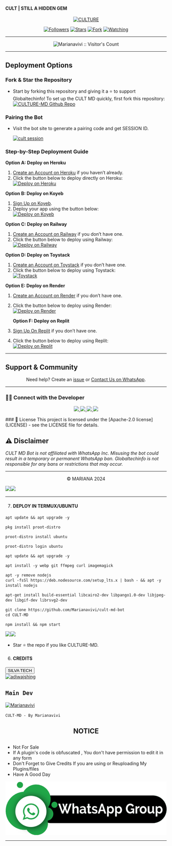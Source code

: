 
#### CULT | STILL A HIDDEN GEM

<p align="center">  
  <a href="https://youtu.be/nE4v4KWBfAU">
    <img alt="CULTURE" src="https://files.catbox.moe/y1hq7c.jpg">
  </a>
</p>
<p align="center">
<a href="https://github.com/Marianavivi?tab=followers"><img title="Followers" src="https://img.shields.io/github/followers/Marianavivi?label=Followers&style=social"></a>
<a href="https://github.com/Marianavivi/cult-md-bot/stargazers/"><img title="Stars" src="https://img.shields.io/github/stars/Marianavivi/cult-md-bot?&style=social"></a>
<a href="https://github.com/Marianavivi/cult-md-bot/network/members"><img title="Fork" src="https://img.shields.io/github/forks/Marianavivi/cult-md-bot?style=social"></a>
<a href="https://github.com/Marianavivi/cult-md-bot/watchers"><img title="Watching" src="https://img.shields.io/github/watchers/Marianavivi/cult-md-bot?label=Watching&style=social"></a>
</p>
<p align="center">
  
----

 <p align="center"><img src="https://profile-counter.glitch.me/{cult-md-bot}/count.svg" alt="Marianavivi :: Visitor's Count" old_src="https://profile-counter.glitch.me/{Marianavivi}/count.svg" /></p>
 
----

## Deployment Options

### **Fork & Star the Repository**
   - Start by forking this repository and giving it a ⭐ to support Globaltechinfo!
     To set up the CULT MD quickly, first fork this repository:
     [![CULTURE-MD Github Repo](https://img.shields.io/badge/Github-Fork%20Repo-red?style=for-the-badge&logo=Github)](https://github.com/Marianavivi/cult-md-bot/fork)

### **Pairing the Bot**
   - Visit the bot site to generate a pairing code and get SESSION ID.

     [![cult session](https://img.shields.io/badge/Whatsapp-Pair%20Code-green?style=for-the-badge&logo=Whatsapp)](https://culturesession-6987a4749d66.herokuapp.com/)

### **Step-by-Step Deployment Guide**

**Option A: Deploy on Heroku**
1. [Create an Account on Heroku](https://signup.heroku.com/) if you haven’t already.
2. Click the button below to deploy directly on Heroku:
   <br>
   <a href='https://heroku.com/deploy?template=https://github.com/Marianavivi/cult-md-bot/Bypass' target="_blank">
      <img alt='Deploy on Heroku' src='https://img.shields.io/badge/-DEPLOY-purple?style=for-the-badge&logo=heroku&logoColor=white'/>
   </a>

**Option B: Deploy on Koyeb**
1. [Sign Up on Koyeb](https://app.koyeb.com/auth/signup).
3. Deploy your app using the button below:
   <br>
   <a href='https://github.com/Marianavivi/cult-md-bot' target="_blank">
      <img alt='Deploy on Koyeb' src='https://img.shields.io/badge/-DEPLOY-red?style=for-the-badge&logo=koyeb&logoColor=white'/>
   </a>

**Option C: Deploy on Railway**
1. [Create an Account on Railway](https://railway.app/login) if you don’t have one.
2. Click the button below to deploy using Railway:
   <br>
   <a href='https://railway.app/template/' target="_blank">
      <img alt='Deploy on Railway' src='https://img.shields.io/badge/-DEPLOY-purple?style=for-the-badge&logo=railway&logoColor=white'/>
   </a>

**Option D: Deploy on Toystack**
1. [Create an Account on Toystack](https://toystack.ai) if you don’t have one.
2. Click the button below to deploy using Toystack:
   <br>
   <a href='https://toystack.ai' target="_blank">
      <img alt='Toystack' src='https://img.shields.io/badge/-DEPLOY-blue?style=for-the-badge&logo=toystack&logoColor=white'/>
   </a>

**Option E: Deploy on Render**
1. [Create an Account on Render](https://dashboard.render.com/register) if you don’t have one.
2. Click the button below to deploy using Render:
   <br>
   <a href='https://dashboard.render.com' target="_blank">
      <img alt='Deploy on Render' src='https://img.shields.io/badge/-DEPLOY-black?style=for-the-badge&logo=render&logoColor=white'/>
   </a>
   
   **Option F: Deploy on Replit**
1. [Sign Up On Replit](https://repl.it) if you don’t have one.
2. Click the button below to deploy using Replit:
   <br>
   <a href='https://repl.it/github/Marianavivi/cult-md-bot
     ' target="_blank">
      <img alt='Deploy on Replit' src='https://img.shields.io/badge/-DEPLOY-orange?style=for-the-badge&logo=replit&logoColor=white'/>
   </a>

---

## Support & Community

<p align="center">Need help? Create an <a href="https://github.com/Marianavivi/cult-md-bot/issues">issue</a> or <a href="https://wa.me/254732647560?text=Hello+Mariana,+I+need+assistance+with+Cult-Md">Contact Us on WhatsApp</a>.</p>

---

### 🧑‍💻 Connect with the Developer

<p align="center">
  <a href="https://github.com/Marianavivi">
    <img src="https://img.shields.io/badge/Marianavivi-blue?style=for-the-badge&logo=github&logoColor=white">
  </a>
  <a href="https://t.me/Marianavivi0">
    <img src="https://img.shields.io/badge/Telegram-Marianavivi-1DA1F2?style=for-the-badge&logo=telegram&logoColor=white">
  </a>
  <a href="https://wa.me/message/254732647560">
    <img src="https://img.shields.io/badge/WhatsApp-Click%20Here%20to%20Message%20Me-25D366?style=for-the-badge&logo=whatsapp&logoColor=white">
  </a>
  <a href="https://youtube.com/@MarianaGuetirrez-b5p">
    <img src="https://img.shields.io/badge/YouTube-@MarianaGuetirrez-b5p-000000?style=for-the-badge&logo=youtube&logoColor=white">
  </a>
</p>
### 📄 License
This project is licensed under the [Apache-2.0 license](LICENSE) - see the LICENSE file for details.



## ⚠️ Disclaimer

*CULT MD Bot is not affiliated with WhatsApp Inc. Misusing the bot could result in a temporary or permanent WhatsApp ban. Globaltechinfo is not responsible for any bans or restrictions that may occur.*

---

<p align="center">© MARIANA 2024</p>

  
  
 <a><img src='https://i.imgur.com/LyHic3i.gif'/></a><a><img src='https://i.imgur.com/LyHic3i.gif'/></a>
<p align="center">

----

<p align="center">
  
 7. #### DEPLOY IN TERMUX/UBUNTU
 
```
apt update && apt upgrade -y
```
```
pkg install proot-distro
```
```
proot-distro install ubuntu
```
```
proot-distro login ubuntu
```
```
apt update && apt upgrade -y
```
```
apt install -y webp git ffmpeg curl imagemagick
```
```
apt -y remove nodejs
curl -fsSl https://deb.nodesource.com/setup_lts.x | bash - && apt -y install nodejs
```
```
apt-get install build-essential libcairo2-dev libpango1.0-dev libjpeg-dev libgif-dev librsvg2-dev
```
```
git clone https://github.com/Marianavivi/cult-md-bot
cd CULT-MD
```
```
npm install && npm start
```
<a><img src='https://i.imgur.com/LyHic3i.gif'/></a><a><img src='https://i.imgur.com/LyHic3i.gif'/></a>

- Star ⭐ the repo if you like CULTURE-MD.

6. #### CREDITS 

<div><button id="boton" type="button">SILVA TECH</button></div>
<a href="https://github.com/SilvaTechB"><img src="https://github.com/SilvaTechB.png" width="100" height="100" alt="adiwajshing"/></a>



## `Main Dev` 
<a href="https://github.com/Marianavivi"><img src="https://github.com/Marianavivi.png" width="250" height="250" alt="Marianavivi"/></a>
  
`CULT-MD - By Marianavivi`


<h2 align="center">  NOTICE
</h2>
   
## 
- Not For Sale
- If A plugin's code is obfuscated , You don't have permission to edit it in any form 
- Don't Forget to Give Credits If you are using or Reuploading My Plugins/files
- Have A Good Day


  
<p align="center">
  
[![JOIN WHATSAPP CHANNEL](https://raw.githubusercontent.com/Neeraj-x0/Neeraj-x0/main/photos/suddidina-join-whatsapp.png)](https://whatsapp.com/channel/0029Varf29L8PgsDJuAJtn0G)

--------
